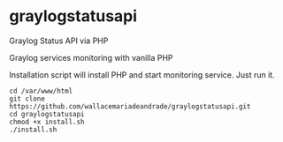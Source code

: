 # graylogstatusapi
Graylog Status API via PHP

Graylog services monitoring with vanilla PHP

Installation script will install PHP and start monitoring service. Just run it.

```
cd /var/www/html
git clone https://github.com/wallacemariadeandrade/graylogstatusapi.git
cd graylogstatusapi
chmod +x install.sh
./install.sh
```